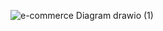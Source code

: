 ![e-commerce Diagram drawio (1)](https://user-images.githubusercontent.com/95319292/[209347880-ce9d9605-6ca3-432c-bd99-1c28ddf8d296.svg](https://drive.google.com/file/d/1YGSOGBg-l3nta_1vtReHRnCt_Pzk9N7-/view?usp=share_link))


